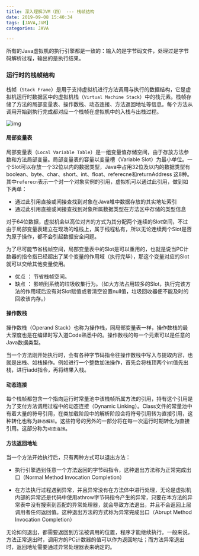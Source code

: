 ```yaml
---
title: 深入理解JVM（四） --- 栈帧结构
date: 2019-09-08 15:40:34
tags: [JAVA,JVM]
categories: JAVA

---
```


<!-- more -->

所有的Java虚拟机的执行引擎都是一致的：输入的是字节码文件，处理过是字节码解析过程，输出的是执行结果。

### 运行时的栈帧结构

栈帧（`Stack Frame`）是用于支持虚拟机进行方法调用与执行的数据结构，它是虚拟机运行时数据区中的虚拟机栈（`Virtual Machine Stack`）中的栈元素。栈帧存储了方法的局部变量表、操作数栈、动态连接、方法返回地址等信息。每个方法从调用开始到执行完成都对应一个栈帧在虚拟机中的入栈与出栈过程。

![img](https://user-gold-cdn.xitu.io/2018/8/13/16531ddd69f40e77?imageslim)

#### 局部变量表

局部变量表（`Local Variable Table`）是一组变量值存储空间，由于存放方法参数和方法局部变量。局部变量表的容量以变量槽（Variable Slot）为最小单位。一个Slot可以存放一个32位以内的数据类型，Java中占用32位及以内的数据类型有boolean、byte、char、short、int、float、referecne和returnAddress 这8种。其中`referecn`表示一个对一个对象实例的引用，虚拟机可以通过此引用，做到如下两单：

- 通过此引用直接或间接查找到对象在Java堆中数据存放的其实地址索引
- 通过此引用直接或间接查找到对象所属数据类型在方法区中存储的类型信息

对于64位数据，虚拟机会以高位对齐的方式为其分配两个连续的Slot空间，不过由于局部变量表建立在现场的堆栈上，属于线程私有，所以无论连续两个Slot是否为原子操作，都不会引起数据安全问题。

为了尽可能节省栈帧空间，局部变量表中的Slot是可以重用的，也就是说当PC计数器的指令指已经超出了某个变量的作用域（执行完毕），那这个变量对应的Slot就可以交给其他变量使用。 

- 优点 ： 节省栈帧空间。 
- 缺点 ： 影响到系统的垃圾收集行为。（如大方法占用较多的Slot，执行完该方法的作用域后没有对Slot赋值或者清空设置null值，垃圾回收器便不能及时的回收该内存。）



#### 操作数栈

操作数栈（Operand Stack）也称为操作栈，同局部变量表一样，操作数栈的最大深度也是在编译时写入道Code熟悉中的。操作数栈的每一个元素可以是任意的Java数据类型。

当一个方法刚开始执行时，会有各种字节码指令往操作数栈中写入与提取内容，也就是出栈、如栈操作。例如进行一个整数加法操作，首先会将栈顶两个int值先出栈，进行iadd指令，再将结果入栈。



#### 动态连接

每个栈帧都包含一个指向运行时常量池中该栈帧所属方法的引用，持有这个引用是为了支付方法调用过程中的动态连接（Dynamic Linking）。Class文件的常量池中有着大量的符号引用，在类加载阶段中的解析阶段会将符号引用转为直接引用，这种转化也称为`静态解析`。这些符号的另外的一部分将在每一次运行时期转化为直接引用。这部分称为`动态连接`。



#### 方法返回地址

当一个方法开始执行后，只有两种方式可以退出方法：

- 执行引擎遇到任意一个方法返回的字节码指令，这种退出方法称为正常完成出口（Normal Method Invocation Completion）

- 在方法执行过程遇到异常，并且异常没有在方法体中进行处理，无论是虚拟机内部的异常还是代码中使用athrow字节码指令产生的异常，只要在本方法的异常表中没有搜索到匹配的异常处理器，就会导致方法退出，并且不会返回上层调用者任何返回值。这种退出方法的方式称为异常完成出口（Abrupt Method Invocation Completion）

无论如何退出，都需要返回到方法被调用的位置，程序才能继续执行。一般来说，方法正常退出时，调用方的PC计数器的值可以作为返回地址；而方法异常退出时，返回地址需要通过异常处理器表来确定的。


